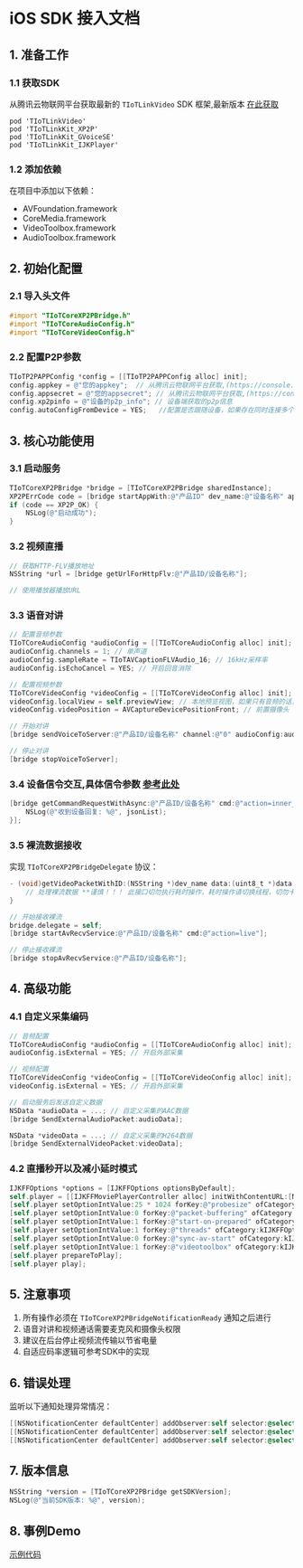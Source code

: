 # iOS SDK 接入文档

## 1. 准备工作

### 1.1 获取SDK
从腾讯云物联网平台获取最新的 `TIoTLinkVideo` SDK 框架,最新版本 [在此获取](https://github.com/tencentyun/iot-link-ios/releases)
```
pod 'TIoTLinkVideo'
pod 'TIoTLinkKit_XP2P'
pod 'TIoTLinkKit_GVoiceSE'
pod 'TIoTLinkKit_IJKPlayer'
```

### 1.2 添加依赖
在项目中添加以下依赖：
- AVFoundation.framework
- CoreMedia.framework
- VideoToolbox.framework
- AudioToolbox.framework

## 2. 初始化配置

### 2.1 导入头文件
```objective-c
#import "TIoTCoreXP2PBridge.h"
#import "TIoTCoreAudioConfig.h"
#import "TIoTCoreVideoConfig.h"
```

### 2.2 配置P2P参数
```objective-c
TIoTP2PAPPConfig *config = [[TIoTP2PAPPConfig alloc] init];
config.appkey = @"您的appkey";  // 从腾讯云物联网平台获取,(https://console.cloud.tencent.com/iotexplorer/v2/instance/app/detai) explorer控制台- 应用开发 - 选对应的应用下的 appkey/appsecret
config.appsecret = @"您的appsecret"; // 从腾讯云物联网平台获取,(https://console.cloud.tencent.com/iotexplorer/v2/instance/app/detai) explorer控制台- 应用开发 - 选对应的应用下的 appkey/appsecret
config.xp2pinfo = @"设备的p2p_info"; // 设备端获取的p2p信息
config.autoConfigFromDevice = YES;   //配置是否跟随设备，如果存在同时连接多个设备时候，多个设备配置的双中转配置不同，就关闭此开关
```

## 3. 核心功能使用

### 3.1 启动服务
```objective-c
TIoTCoreXP2PBridge *bridge = [TIoTCoreXP2PBridge sharedInstance];
XP2PErrCode code = [bridge startAppWith:@"产品ID" dev_name:@"设备名称" appconfig:config];
if (code == XP2P_OK) {
    NSLog(@"启动成功");
}
```

### 3.2 视频直播
```objective-c
// 获取HTTP-FLV播放地址
NSString *url = [bridge getUrlForHttpFlv:@"产品ID/设备名称"];

// 使用播放器播放URL
```

### 3.3 语音对讲
```objective-c
// 配置音频参数
TIoTCoreAudioConfig *audioConfig = [[TIoTCoreAudioConfig alloc] init];
audioConfig.channels = 1; // 单声道
audioConfig.sampleRate = TIoTAVCaptionFLVAudio_16; // 16kHz采样率
audioConfig.isEchoCancel = YES; // 开启回音消除

// 配置视频参数
TIoTCoreVideoConfig *videoConfig = [[TIoTCoreVideoConfig alloc] init];
videoConfig.localView = self.previewView; // 本地预览视图，如果只有音频的话，此处传nil，就不会启动视频
videoConfig.videoPosition = AVCaptureDevicePositionFront; // 前置摄像头

// 开始对讲
[bridge sendVoiceToServer:@"产品ID/设备名称" channel:@"0" audioConfig:audioConfig videoConfig:videoConfig];

// 停止对讲
[bridge stopVoiceToServer];
```

### 3.4 设备信令交互,具体信令参数 [参考此处](https://cloud.tencent.com/document/product/1131/61744)
```objective-c
[bridge getCommandRequestWithAsync:@"产品ID/设备名称" cmd:@"action=inner_define&channel=0&cmd=get_device_st" timeout:2*1000*1000 completion:^(NSString *jsonList) {
    NSLog(@"收到设备回复: %@", jsonList);
}];
```

### 3.5 裸流数据接收
实现 `TIoTCoreXP2PBridgeDelegate` 协议：
```objective-c
- (void)getVideoPacketWithID:(NSString *)dev_name data:(uint8_t *)data len:(size_t)len {
    // 处理裸流数据 **谨慎！！！ 此接口切勿执行耗时操作，耗时操作请切换线程，切勿卡住当前线程**
}

// 开始接收裸流
bridge.delegate = self;
[bridge startAvRecvService:@"产品ID/设备名称" cmd:@"action=live"];

// 停止接收裸流
[bridge stopAvRecvService:@"产品ID/设备名称"];
```

## 4. 高级功能

### 4.1 自定义采集编码
```objective-c
// 音频配置
TIoTCoreAudioConfig *audioConfig = [[TIoTCoreAudioConfig alloc] init];
audioConfig.isExternal = YES; // 开启外部采集

// 视频配置
TIoTCoreVideoConfig *videoConfig = [[TIoTCoreVideoConfig alloc] init];
videoConfig.isExternal = YES; // 开启外部采集

// 启动服务后发送自定义数据
NSData *audioData = ...; // 自定义采集的AAC数据
[bridge SendExternalAudioPacket:audioData];

NSData *videoData = ...; // 自定义采集的H264数据
[bridge SendExternalVideoPacket:videoData];
```

### 4.2 直播秒开以及减小延时模式
```objective-c
IJKFFOptions *options = [IJKFFOptions optionsByDefault];        
self.player = [[IJKFFMoviePlayerController alloc] initWithContentURL:[NSURL URLWithString:self.videoUrl] withOptions:options];
[self.player setOptionIntValue:25 * 1024 forKey:@"probesize" ofCategory:kIJKFFOptionCategoryFormat];
[self.player setOptionIntValue:0 forKey:@"packet-buffering" ofCategory:kIJKFFOptionCategoryPlayer];
[self.player setOptionIntValue:1 forKey:@"start-on-prepared" ofCategory:kIJKFFOptionCategoryPlayer];
[self.player setOptionIntValue:1 forKey:@"threads" ofCategory:kIJKFFOptionCategoryCodec];
[self.player setOptionIntValue:0 forKey:@"sync-av-start" ofCategory:kIJKFFOptionCategoryPlayer];
[self.player setOptionIntValue:1 forKey:@"videotoolbox" ofCategory:kIJKFFOptionCategoryPlayer];
[self.player prepareToPlay];
[self.player play];
```

## 5. 注意事项

1. 所有操作必须在 `TIoTCoreXP2PBridgeNotificationReady` 通知之后进行
2. 语音对讲和视频通话需要麦克风和摄像头权限
3. 建议在后台停止视频流传输以节省电量
4. 自适应码率逻辑可参考SDK中的实现

## 6. 错误处理

监听以下通知处理异常情况：
```objective-c
[[NSNotificationCenter defaultCenter] addObserver:self selector:@selector(handleXP2PNotification:) name:TIoTCoreXP2PBridgeNotificationReady object:nil];
[[NSNotificationCenter defaultCenter] addObserver:self selector:@selector(handleXP2PNotification:) name:TIoTCoreXP2PBridgeNotificationDisconnect object:nil];
[[NSNotificationCenter defaultCenter] addObserver:self selector:@selector(handleXP2PNotification:) name:TIoTCoreXP2PBridgeNotificationDetectError object:nil];
```

## 7. 版本信息

```objective-c
NSString *version = [TIoTCoreXP2PBridge getSDKVersion];
NSLog(@"当前SDK版本: %@", version);
```	
	
	
## 8. 事例Demo
[示例代码](https://github.com/tencentyun/iot-link-ios/blob/video-v2.4.x/Source/LinkSDKDemo/Video/P2P/Controller/TIoTDemoPreviewDeviceVC.m)
